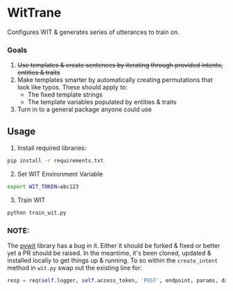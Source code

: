# WitTrane
Configures WIT & generates series of utterances to train on.

### Goals
1. ~~Use templates & create sentences by iterating through provided intents, entities & traits~~
2. Make templates smarter by automatically creating permutations that look like typos. These should apply to:
    - The fixed template strings
    - The template variables populated by entities & traits
3. Turn in to a general package anyone could use


## Usage

1. Install required libraries:
```sh
pip install -r requirements.txt
```

2. Set WIT Environment Variable
```sh
export WIT_TOKEN=abc123
```

3. Train WIT
```sh
python train_wit.py
```

### NOTE:
The [pywit](https://github.com/wit-ai/pywit) library has a bug in it. Either it should be forked & fixed or better yet a PR should be raised. In the meantime, it's been cloned, updated & installed locally to get things up & running. To so within the `create_intent` method in `wit.py` swap out the existing line for:
```python
resp = req(self.logger, self.access_token, 'POST', endpoint, params, data=json.dumps(data) , headers=headers)
```